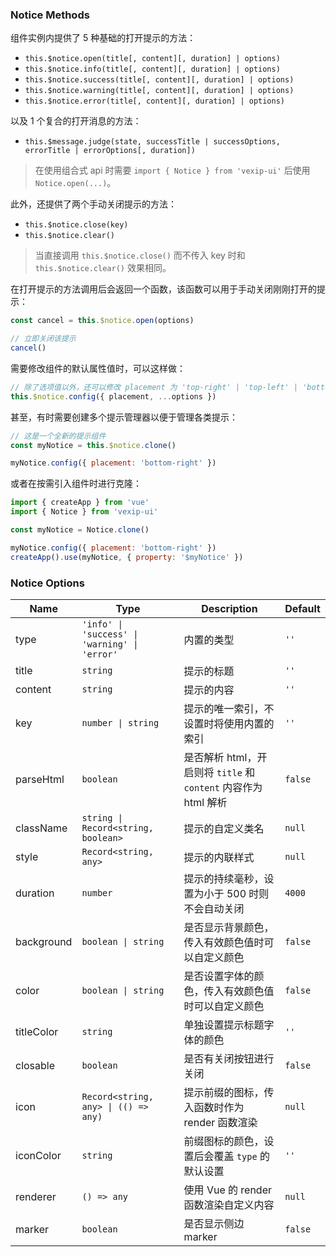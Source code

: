 ### Notice Methods

组件实例内提供了 5 种基础的打开提示的方法：

- `this.$notice.open(title[, content][, duration] | options)`
- `this.$notice.info(title[, content][, duration] | options)`
- `this.$notice.success(title[, content][, duration] | options)`
- `this.$notice.warning(title[, content][, duration] | options)`
- `this.$notice.error(title[, content][, duration] | options)`

以及 1 个复合的打开消息的方法：

- `this.$message.judge(state, successTitle | successOptions, errorTitle | errorOptions[, duration])`

> 在使用组合式 api 时需要 `import { Notice } from 'vexip-ui'` 后使用 `Notice.open(...)`。

此外，还提供了两个手动关闭提示的方法：

- `this.$notice.close(key)`
- `this.$notice.clear()`

> 当直接调用 `this.$notice.close()` 而不传入 key 时和 `this.$notice.clear()` 效果相同。

在打开提示的方法调用后会返回一个函数，该函数可以用于手动关闭刚刚打开的提示：

```js
const cancel = this.$notice.open(options)

// 立即关闭该提示
cancel()
```

需要修改组件的默认属性值时，可以这样做：

```js
// 除了选项值以外，还可以修改 placement 为 'top-right' | 'top-left' | 'bottom-right' | 'bottom-left' 来改变提示的位置
this.$notice.config({ placement, ...options })
```

甚至，有时需要创建多个提示管理器以便于管理各类提示：

```js
// 这是一个全新的提示组件
const myNotice = this.$notice.clone()

myNotice.config({ placement: 'bottom-right' })
```

或者在按需引入组件时进行克隆：

```js
import { createApp } from 'vue'
import { Notice } from 'vexip-ui'

const myNotice = Notice.clone()

myNotice.config({ placement: 'bottom-right' })
createApp().use(myNotice, { property: '$myNotice' })
```

### Notice Options

| Name       | Type                         | Description                                                                                     | Default |
| ---------- | ---------------------------- | ---------------------------------------------------------------------------------------- | ------ |
| type       | `'info' \| 'success' \| 'warning' \| 'error'`                       | 内置的类型                               | `''`      |
| title      | `string`                       | 提示的标题                                                                               | `''`      |
| content    | `string`                       | 提示的内容                                                                               | `''`      |
| key        | `number \| string`             | 提示的唯一索引，不设置时将使用内置的索引                                                 | `''`      |
| parseHtml  | `boolean`                      | 是否解析 html，开启则将 `title` 和 `content` 内容作为 html 解析                              | `false`  |
| className  | `string \| Record<string, boolean>`             | 提示的自定义类名                                                                         | `null`   |
| style      | `Record<string, any>`                       | 提示的内联样式                                                                           | `null`   |
| duration   | `number`                       | 提示的持续毫秒，设置为小于 500 时则不会自动关闭                                          | `4000`   |
| background | `boolean \| string`            | 是否显示背景颜色，传入有效颜色值时可以自定义颜色                                         | `false`  |
| color      | `boolean \| string`            | 是否设置字体的颜色，传入有效颜色值时可以自定义颜色                                       | `false`  |
| titleColor | `string`                       | 单独设置提示标题字体的颜色                                                               | `''`      |
| closable   | `boolean`                      | 是否有关闭按钮进行关闭                                                                   | `false`  |
| icon       | `Record<string, any> \| (() => any)` | 提示前缀的图标，传入函数时作为 render 函数渲染 | `null`      |
| iconColor  | `string`                       | 前缀图标的颜色，设置后会覆盖 `type` 的默认设置                                             | `''`      |
| renderer   | `() => any`                     | 使用 Vue 的 render 函数渲染自定义内容                                                    | `null`   |
| marker     | `boolean`                      | 是否显示侧边 marker                                                                      | `false`   |
